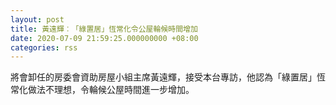 ```yaml
---
layout: post
title: 黃遠輝︰「綠置居」恆常化令公屋輪候時間增加
date: 2020-07-09 21:59:25.000000000 +08:00
categories: rss
---
```


將會卸任的房委會資助房屋小組主席黃遠輝，接受本台專訪，他認為「綠置居」恆常化做法不理想，令輪候公屋時間進一步增加。
